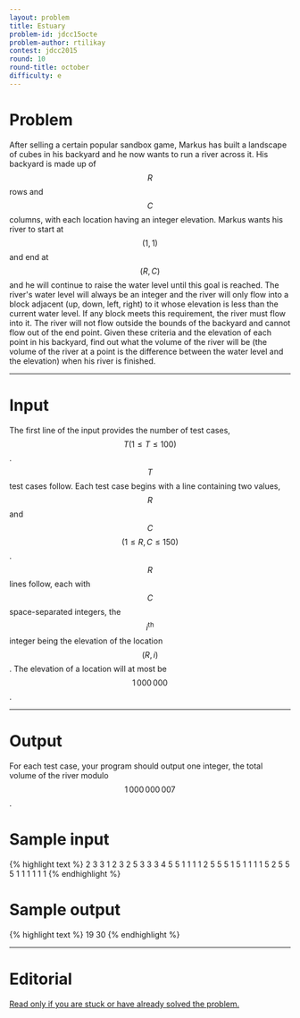 ```yaml
---
layout: problem
title: Estuary
problem-id: jdcc15octe
problem-author: rtilikay
contest: jdcc2015
round: 10
round-title: october
difficulty: e
---
```


# Problem
After selling a certain popular sandbox game, Markus has built a landscape of cubes in his backyard and he now wants to run a river across it. His backyard is made up of $$R$$ rows and $$C$$ columns, with each location having an integer elevation. Markus wants his river to start at $$(1,1)$$ and end at $$(R,C)$$ and he will continue to raise the water level until this goal is reached. The river's water level will always be an integer and the river will only flow into a block adjacent (up, down, left, right) to it whose elevation is less than the current water level. If any block meets this requirement, the river must flow into it. The river will not flow outside the bounds of the backyard and cannot flow out of the end point. Given these criteria and the elevation of each point in his backyard, find out what the volume of the river will be (the volume of the river at a point is the difference between the water level and the elevation) when his river is finished.

---

# Input
The first line of the input provides the number of test cases, $$T (1 \leq T \leq 100)$$. $$T$$ test cases follow. Each test case begins with a line containing two values, $$R$$ and $$C$$ $$(1 \leq R,C \leq 150)$$. $$R$$ lines follow, each with $$C$$ space-separated integers, the $$i^\text{th}$$ integer being the elevation of the location $$(R,i)$$. The elevation of a location will at most be $$1\,000\,000$$.

---

# Output
For each test case, your program should output one integer, the total volume of the river modulo $$1\,000\,000\,007$$.

# Sample input
{% highlight text %}
2
3 3
1 2 3
2 5 3
3 3 4
5 5
1 1 1 1 2
5 5 5 1 5
1 1 1 1 5
2 5 5 5 1
1 1 1 1 1
{% endhighlight %}

# Sample output
{% highlight text %}
19
30
{% endhighlight %}

---

# Editorial
[Read only if you are stuck or have already solved the problem.](/cpt-editorials/jdcc/2015/october/e)

